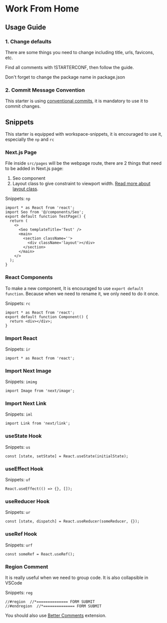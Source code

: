 # Work From Home

## Usage Guide

### 1. Change defaults

There are some things you need to change including title, urls, favicons, etc.

Find all comments with !STARTERCONF, then follow the guide.

Don't forget to change the package name in package.json

### 2. Commit Message Convention

This starter is using [conventional commits](https://www.conventionalcommits.org/en/v1.0.0/), it is mandatory to use it to commit changes.

## Snippets

This starter is equipped with workspace-snippets, it is encouraged to use it, especially the `np` and `rc`

### Next.js Page

File inside `src/pages` will be the webpage route, there are 2 things that need to be added in Next.js page:

1. Seo component
2. Layout class to give constraint to viewport width. [Read more about layout class](https://theodorusclarence.com/blog/tailwindcss-best-practice#1-using-layout-class-or-container).

Snippets: `np`

```tsx
import * as React from 'react';
import Seo from '@/components/Seo';
export default function TestPage() {
  return (
    <>
      <Seo templateTitle='Test' />
      <main>
        <section className=''>
          <div className='layout'></div>
        </section>
      </main>
    </>
  );
}
```

### React Components

To make a new component, It is encouraged to use `export default function`. Because when we need to rename it, we only need to do it once.

Snippets: `rc`

```tsx
import * as React from 'react';
export default function Component() {
  return <div></div>;
}
```

### Import React

Snippets: `ir`

```tsx
import * as React from 'react';
```

### Import Next Image

Snippets: `imimg`

```tsx
import Image from 'next/image';
```

### Import Next Link

Snippets: `iml`

```tsx
import Link from 'next/link';
```

### useState Hook

Snippets: `us`

```tsx
const [state, setState] = React.useState(initialState);
```

### useEffect Hook

Snippets: `uf`

```tsx
React.useEffect(() => {}, []);
```

### useReducer Hook

Snippets: `ur`

```tsx
const [state, dispatch] = React.useReducer(someReducer, {});
```

### useRef Hook

Snippets: `urf`

```tsx
const someRef = React.useRef();
```

### Region Comment

It is really useful when we need to group code. It is also collapsible in VSCode

Snippets: `reg`

```tsx
//#region  //*============== FORM SUBMIT
//#endregion  //*============== FORM SUBMIT
```

You should also use [Better Comments](https://marketplace.visualstudio.com/items?itemName=aaron-bond.better-comments) extension.
